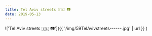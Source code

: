 ```yaml
---
title: Tel Aviv streets 🇮🇱 📷
date: 2019-05-13
---
```


!['Tel Aviv streets 🇮🇱 📷']({{ '/img/59TelAvivstreets------.jpg' | url }} )
<br>
